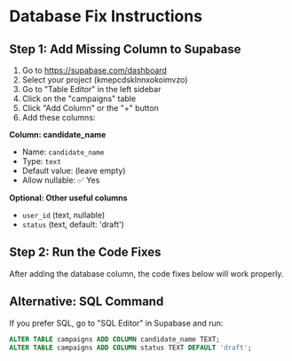 # Database Fix Instructions

## Step 1: Add Missing Column to Supabase

1. Go to https://supabase.com/dashboard
2. Select your project (kmepcdsklnnxokoimvzo)
3. Go to "Table Editor" in the left sidebar
4. Click on the "campaigns" table
5. Click "Add Column" or the "+" button
6. Add these columns:

**Column: candidate_name**
- Name: `candidate_name`
- Type: `text`
- Default value: (leave empty)
- Allow nullable: ✅ Yes

**Optional: Other useful columns**
- `user_id` (text, nullable)
- `status` (text, default: 'draft')

## Step 2: Run the Code Fixes

After adding the database column, the code fixes below will work properly.

## Alternative: SQL Command

If you prefer SQL, go to "SQL Editor" in Supabase and run:

```sql
ALTER TABLE campaigns ADD COLUMN candidate_name TEXT;
ALTER TABLE campaigns ADD COLUMN status TEXT DEFAULT 'draft';
```